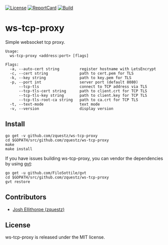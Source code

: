 [![License][License-Image]][License-URL] [![ReportCard][ReportCard-Image]][ReportCard-URL] [![Build][Build-Status-Image]][Build-Status-URL]
# ws-tcp-proxy
Simple websocket tcp proxy.

```
Usage:
  ws-tcp-proxy <address:port> [flags]

Flags:
  -a, --auto-cert string         register hostname with LetsEncrypt
  -c, --cert string              path to cert.pem for TLS
  -k, --key string               path to key.pem for TLS
  -p, --port int                 server port (default 8080)
      --tcp-tls                  connect to TCP address via TLS
      --tcp-tls-cert string      path to client.crt for TCP TLS
      --tcp-tls-key string       path to client.key for TCP TLS
      --tcp-tls-root-ca string   path to ca.crt for TCP TLS
  -t, --text-mode                text mode
  -v, --version                  display version

```

## Install

```
go get -v github.com/zquestz/ws-tcp-proxy
cd $GOPATH/src/github.com/zquestz/ws-tcp-proxy
make
make install
```

If you have issues building ws-tcp-proxy, you can vendor the dependencies by using [gvt](https://github.com/FiloSottile/gvt):

```
go get -u github.com/FiloSottile/gvt
cd $GOPATH/src/github.com/zquestz/ws-tcp-proxy
gvt restore
```

## Contributors

* [Josh Ellithorpe (zquestz)](https://github.com/zquestz/)

## License

ws-tcp-proxy is released under the MIT license.

[License-URL]: http://opensource.org/licenses/MIT
[License-Image]: https://img.shields.io/npm/l/express.svg
[ReportCard-URL]: http://goreportcard.com/report/zquestz/ws-tcp-proxy
[ReportCard-Image]: https://goreportcard.com/badge/github.com/zquestz/ws-tcp-proxy
[Build-Status-URL]: http://travis-ci.com/zquestz/ws-tcp-proxy
[Build-Status-Image]: https://travis-ci.com/zquestz/ws-tcp-proxy.svg?branch=master
